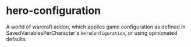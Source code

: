 # hero-configuration

A world of warcraft addon, which applies game configuration as defined in SavedVariablesPerCharacter's `HeroConfiguration`, or using opinionated defaults
